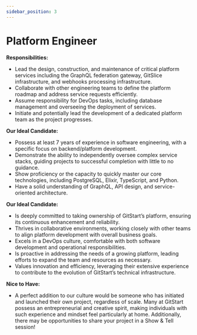 ```yaml
---
sidebar_position: 3
---
```


# Platform Engineer

**Responsibilities:**
- Lead the design, construction, and maintenance of critical platform services including the GraphQL federation gateway, GitSlice infrastructure, and webhooks processing infrastructure.
- Collaborate with other engineering teams to define the platform roadmap and address service requests efficiently.
- Assume responsibility for DevOps tasks, including database management and overseeing the deployment of services.
- Initiate and potentially lead the development of a dedicated platform team as the project progresses.

**Our Ideal Candidate:**
- Possess at least 7 years of experience in software engineering, with a specific focus on backend/platform development.
- Demonstrate the ability to independently oversee complex service stacks, guiding projects to successful completion with little to no guidance.
- Show proficiency or the capacity to quickly master our core technologies, including PostgreSQL, Elixir, TypeScript, and Python.
- Have a solid understanding of GraphQL, API design, and service-oriented architecture.

**Our Ideal Candidate:**
- Is deeply committed to taking ownership of GitStart’s platform, ensuring its continuous enhancement and reliability.
- Thrives in collaborative environments, working closely with other teams to align platform development with overall business goals.
- Excels in a DevOps culture, comfortable with both software development and operational responsibilities.
- Is proactive in addressing the needs of a growing platform, leading efforts to expand the team and resources as necessary.
- Values innovation and efficiency, leveraging their extensive experience to contribute to the evolution of GitStart’s technical infrastructure.

**Nice to Have:**
- A perfect addition to our culture would be someone who has initiated and launched their own project, regardless of scale. Many at GitStart possess an entrepreneurial and creative spirit, making individuals with such experience and mindset feel particularly at home. Additionally, there may be opportunities to share your project in a Show & Tell session!
